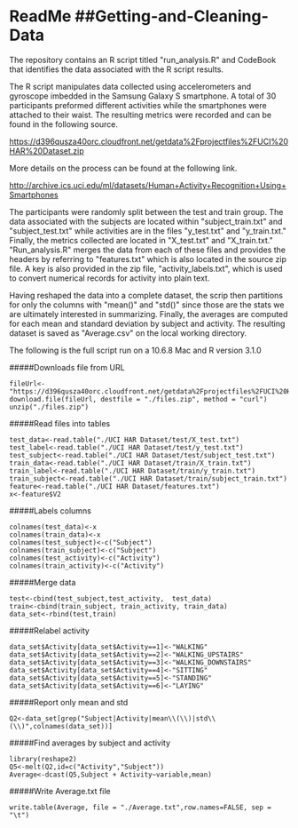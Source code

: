 ReadMe
##Getting-and-Cleaning-Data
=========================
The repository contains an R script titled "run_analysis.R" and CodeBook that identifies the data associated with the R script results. 

The R script manipulates data collected using accelerometers and gyroscope imbedded in the Samsung Galaxy S smartphone. A total of 30 participants preformed different activities while the smartphones were attached to their waist. The resulting metrics were recorded and can be found in the following source. 

https://d396qusza40orc.cloudfront.net/getdata%2Fprojectfiles%2FUCI%20HAR%20Dataset.zip

More details on the process can be found at the following link. 

http://archive.ics.uci.edu/ml/datasets/Human+Activity+Recognition+Using+Smartphones

The participants were randomly split between the test and train group. The data associated with the subjects are located within "subject_train.txt" and "subject_test.txt" while activities are in the files "y_test.txt" and "y_train.txt." Finally, the metrics collected are located in "X_test.txt" and "X_train.txt." "Run_analysis.R" merges the data from each of these files and provides the headers by referring to "features.txt" which is also located in the source zip file. A key is also provided in the zip file, "activity_labels.txt", which is used to convert numerical records for activity into plain text. 

Having reshaped the data into a complete dataset, the scrip then partitions for only the columns with "mean()" and "std()" since those are the stats we are ultimately interested in summarizing. Finally, the averages are computed for each mean and standard deviation by subject and activity. The resulting dataset is saved as "Average.csv" on the local working directory.

The following is the full script run on a 10.6.8 Mac and R version 3.1.0

#####Downloads file from URL
```
fileUrl<-"https://d396qusza40orc.cloudfront.net/getdata%2Fprojectfiles%2FUCI%20HAR%20Dataset.zip"
download.file(fileUrl, destfile = "./files.zip", method = "curl")
unzip("./files.zip")
```
#####Read files into tables
```
test_data<-read.table("./UCI HAR Dataset/test/X_test.txt")
test_label<-read.table("./UCI HAR Dataset/test/y_test.txt")
test_subject<-read.table("./UCI HAR Dataset/test/subject_test.txt")
train_data<-read.table("./UCI HAR Dataset/train/X_train.txt")
train_label<-read.table("./UCI HAR Dataset/train/y_train.txt")
train_subject<-read.table("./UCI HAR Dataset/train/subject_train.txt")
feature<-read.table("./UCI HAR Dataset/features.txt")
x<-feature$V2
```
#####Labels columns
```
colnames(test_data)<-x
colnames(train_data)<-x
colnames(test_subject)<-c("Subject")
colnames(train_subject)<-c("Subject")
colnames(test_activity)<-c("Activity")
colnames(train_activity)<-c("Activity")
```
#####Merge data
```
test<-cbind(test_subject,test_activity,  test_data)
train<-cbind(train_subject, train_activity, train_data)
data_set<-rbind(test,train)
```
#####Relabel activity
```
data_set$Activity[data_set$Activity==1]<-"WALKING"
data_set$Activity[data_set$Activity==2]<-"WALKING_UPSTAIRS"
data_set$Activity[data_set$Activity==3]<-"WALKING_DOWNSTAIRS"
data_set$Activity[data_set$Activity==4]<-"SITTING"
data_set$Activity[data_set$Activity==5]<-"STANDING"
data_set$Activity[data_set$Activity==6]<-"LAYING"
```
#####Report only mean and std
```
Q2<-data_set[grep("Subject|Activity|mean\\(\\)|std\\(\\)",colnames(data_set))]
```
#####Find averages by subject and activity
```
library(reshape2)
Q5<-melt(Q2,id=c("Activity","Subject"))
Average<-dcast(Q5,Subject + Activity~variable,mean)
```
#####Write Average.txt file
```
write.table(Average, file = "./Average.txt",row.names=FALSE, sep = "\t")
```
